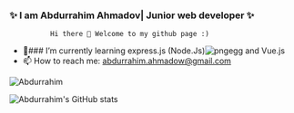 ### ✨ I am Abdurrahim Ahmadov| Junior web developer ✨ 




              Hi there 👋 Welcome to my github page :)

- 🌱### I’m currently learning express.js (Node.Js)![pngegg](https://user-images.githubusercontent.com/42205442/136997771-be550478-eb9e-4525-bc12-c23d190cfa17.png) and Vue.js
- 📫 How to reach me: abdurrahim.ahmadow@gmail.com


![Abdurrahim](https://github.githubassets.com/images/modules/profile/profile-first-issue-dark.svg)


![Abdurrahim's GitHub stats](https://github-readme-stats.vercel.app/api?username=ebdurrehm&theme=blue-green&show_icons=true)


